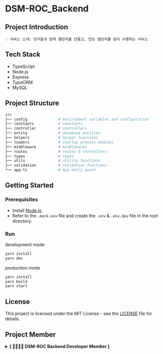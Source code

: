 # DSM-ROC_Backend

## Project Introduction

```
💡 서비스 소개: 친구들과 함께 챌린지를 만들고, 만든 챌린지를 같이 수행하는 서비스
```

## Tech Stack

- TypeScript
- Node.js
- Express
- TypeORM
- MySQL

## Project Structure

```bash
src
├── config              # environment variables and configuration
├── constants           # constants
├── controller          # controllers
├── entity              # database entities
├── helpers             # helper functions
├── loaders             # startup process modules
├── middleware          # middlewares
├── routes              # routes & controllers
├── types               # types
├── utils               # utility functions
├── validation          # validation functions
└── app.ts              # App entry point
```

## Getting Started

### Prerequisites

- Install [Node.js](https://nodejs.org/).
- Refer to the `.mock.env` file and create the `.env` & `.env.dev` file in the root directory.

### Run

development mode

```bash
yarn install
yarn dev
```

production mode

```bash
yarn install
yarn build
yarn start
```

## License

This project is licensed under the MIT License - see the [LICENSE](./LICENSE) file for details.

## Project Member

<details>
<summary><b>[ 👨‍👩‍👦‍👦 DSM-ROC Backend Developer Member ]</b> </summary>
<div markdown="1">

<details>
<summary>⌨️ Backend Developer ⌨️</summary>
<div class="Backend-developer">

| ![skmn3](https://images.weserv.nl/?url=https://avatars.githubusercontent.com/u/81291090?s=400&v=4"?v=4&h=100&w=100&fit=cover&mask=circle&maxage=7d) | ![2yev1n](https://images.weserv.nl/?url=https://avatars.githubusercontent.com/u/81291095?v=4"?v=4&h=100&w=100&fit=cover&mask=circle&maxage=7d) |
| :-------------------------------------------------------------------------------------------------------------------------------------------------: | :--------------------------------------------------------------------------------------------------------------------------------------------: |
|                                                         [박상진](https://github.com/skmn3)                                                          |                                                      [이예빈](https://github.com/2yev1n)                                                       |

</div>
</details>
